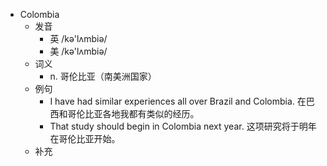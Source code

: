 - Colombia
  - 发音
    - 英 /kə'lʌmbiə/
    - 美 /kə'lʌmbiə/
  - 词义
    - n. 哥伦比亚（南美洲国家）
  - 例句
    - I have had similar experiences all over Brazil and Colombia. 在巴西和哥伦比亚各地我都有类似的经历。
    - That study should begin in Colombia next year. 这项研究将于明年在哥伦比亚开始。
  - 补充